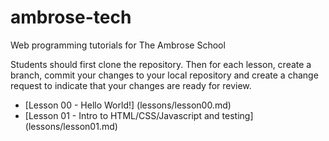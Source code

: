 # ambrose-tech
Web programming tutorials for The Ambrose School

Students should first clone the repository. Then for each lesson, create a branch, commit your changes to your local repository and create a change request to indicate that your changes are ready for review.

* [Lesson 00 - Hello World!] (lessons/lesson00.md)
* [Lesson 01 - Intro to HTML/CSS/Javascript and testing] (lessons/lesson01.md)
